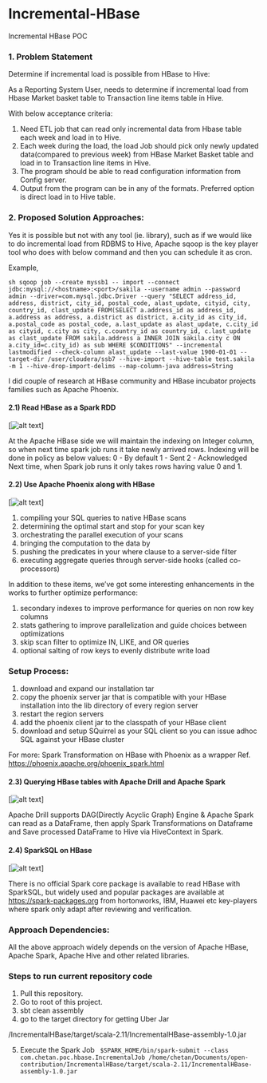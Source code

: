 # Incremental-HBase
Incremental HBase POC


### 1. Problem Statement

Determine if incremental load is possible from HBase to Hive:

As a Reporting System User, needs to determine if incremental load from Hbase Market basket table to Transaction line items table in Hive.

With below acceptance criteria:
	 	 	
1) Need ETL job that can read only incremental data from Hbase table each week and load in to Hive.
2) Each week during the load, the load Job should pick only newly updated data(compared to previous week) from HBase Market Basket table and load in to Transaction line items in Hive.
3) The program should be able to read configuration information from Config server.
4) Output from the program can be in any of the formats. Preferred option is direct load in to Hive table.

### 2. Proposed Solution Approaches:


Yes it is possible but not with any tool (ie. library), such as if we would like to do incremental load from RDBMS to Hive, Apache sqoop is the key player tool who does with below command and then you can schedule it as cron.

Example,

```sh sqoop job --create myssb1 -- import --connect jdbc:mysql://<hostname>:<port>/sakila --username admin --password admin --driver=com.mysql.jdbc.Driver --query "SELECT address_id, address, district, city_id, postal_code, alast_update, cityid, city, country_id, clast_update FROM(SELECT a.address_id as address_id, a.address as address, a.district as district, a.city_id as city_id, a.postal_code as postal_code, a.last_update as alast_update, c.city_id as cityid, c.city as city, c.country_id as country_id, c.last_update as clast_update FROM sakila.address a INNER JOIN sakila.city c ON a.city_id=c.city_id) as sub WHERE $CONDITIONS" --incremental lastmodified --check-column alast_update --last-value 1900-01-01 --target-dir /user/cloudera/ssb7 --hive-import --hive-table test.sakila -m 1 --hive-drop-import-delims --map-column-java address=String```

I did couple of research at HBase community and HBase incubator projects families such as Apache Phoenix.

#### 2.1) Read HBase as a Spark RDD

[![alt text](/images/1.png)]

At the Apache HBase side we will maintain the indexing on Integer column, so when next time spark job runs it take newly arrived rows.
Indexing will be done in policy as below values:
0 - By default
1 - Sent
2 - Acknowledged 
Next time, when Spark job runs it  only takes rows having value 0 and 1.

#### 2.2) Use  Apache Phoenix along with HBase

[![alt text](/images/2.png)]

1. compiling your SQL queries to native HBase scans
2. determining the optimal start and stop for your scan key
3. orchestrating the parallel execution of your scans
4. bringing the computation to the data by
5. pushing the predicates in your where clause to a server-side filter
6. executing aggregate queries through server-side hooks (called co-processors)


In addition to these items, we’ve got some interesting enhancements in the works to further optimize performance:
1. secondary indexes to improve performance for queries on non row key columns
2. stats gathering to improve parallelization and guide choices between optimizations
3. skip scan filter to optimize IN, LIKE, and OR queries
4. optional salting of row keys to evenly distribute write load


### Setup Process:

1. download and expand our installation tar
2. copy the phoenix server jar that is compatible with your HBase installation into the lib directory of every region server
3. restart the region servers
4. add the phoenix client jar to the classpath of your HBase client
5. download and setup SQuirrel as your SQL client so you can issue adhoc SQL against your HBase cluster

For more: Spark Transformation on HBase with Phoenix as a wrapper
Ref. https://phoenix.apache.org/phoenix_spark.html

#### 2.3) Querying HBase tables with Apache Drill and Apache Spark

[![alt text](/images/3.png)]

Apache Drill supports DAG(Directly Acyclic Graph) Engine & Apache Spark can read as a DataFrame, then apply Spark Transformations on Dataframe and Save processed DataFrame to Hive via HiveContext in Spark.

#### 2.4) SparkSQL on HBase

[![alt text](/images/4.png)]

There is no official Spark core package is available to read HBase with SparkSQL, but widely used and popular packages are available at https://spark-packages.org from hortonworks, IBM, Huawei etc key-players where spark only adapt after reviewing and verification. 


### Approach Dependencies:
All the above approach widely depends on the version of Apache HBase, Apache Spark, Apache Hive and other related libraries.

### Steps to run current repository code

1. Pull this repository.
2. Go to root of this project.
3. sbt clean assembly
4. go to the target directory for getting Uber Jar
 
 /IncrementalHBase/target/scala-2.11/IncrementalHBase-assembly-1.0.jar
 
5. Execute the Spark Job
``` $SPARK_HOME/bin/spark-submit --class com.chetan.poc.hbase.IncrementalJob /home/chetan/Documents/open-contribution/IncrementalHBase/target/scala-2.11/IncrementalHBase-assembly-1.0.jar```







